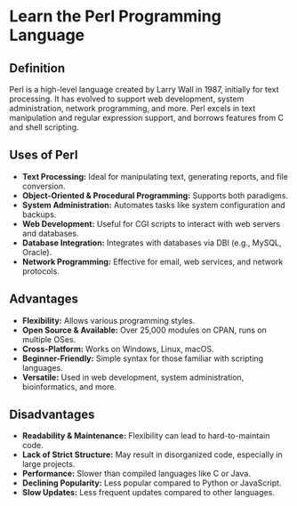 # Learn the Perl Programming Language

## Definition

Perl is a high-level language created by Larry Wall in 1987, initially for text processing. It has evolved to support web development, system administration, network programming, and more. Perl excels in text manipulation and regular expression support, and borrows features from C and shell scripting.

## Uses of Perl

- **Text Processing:** Ideal for manipulating text, generating reports, and file conversion.
- **Object-Oriented & Procedural Programming:** Supports both paradigms.
- **System Administration:** Automates tasks like system configuration and backups.
- **Web Development:** Useful for CGI scripts to interact with web servers and databases.
- **Database Integration:** Integrates with databases via DBI (e.g., MySQL, Oracle).
- **Network Programming:** Effective for email, web services, and network protocols.

## Advantages

- **Flexibility:** Allows various programming styles.
- **Open Source & Available:** Over 25,000 modules on CPAN, runs on multiple OSes.
- **Cross-Platform:** Works on Windows, Linux, macOS.
- **Beginner-Friendly:** Simple syntax for those familiar with scripting languages.
- **Versatile:** Used in web development, system administration, bioinformatics, and more.

## Disadvantages

- **Readability & Maintenance:** Flexibility can lead to hard-to-maintain code.
- **Lack of Strict Structure:** May result in disorganized code, especially in large projects.
- **Performance:** Slower than compiled languages like C or Java.
- **Declining Popularity:** Less popular compared to Python or JavaScript.
- **Slow Updates:** Less frequent updates compared to other languages.
